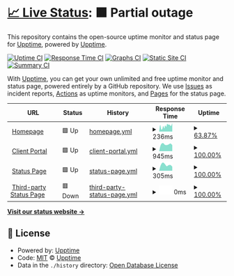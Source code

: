 # [📈 Live Status](https://status2.infinite8.co): <!--live status--> **🟧 Partial outage**

This repository contains the open-source uptime monitor and status page for [Upptime](https://upptime.js.org), powered by [Upptime](https://github.com/upptime/upptime).

[![Uptime CI](https://github.com/koj-co/upptime/workflows/Uptime%20CI/badge.svg)](https://github.com/koj-co/upptime/actions?query=workflow%3A%22Uptime+CI%22)
[![Response Time CI](https://github.com/koj-co/upptime/workflows/Response%20Time%20CI/badge.svg)](https://github.com/koj-co/upptime/actions?query=workflow%3A%22Response+Time+CI%22)
[![Graphs CI](https://github.com/koj-co/upptime/workflows/Graphs%20CI/badge.svg)](https://github.com/koj-co/upptime/actions?query=workflow%3A%22Graphs+CI%22)
[![Static Site CI](https://github.com/koj-co/upptime/workflows/Static%20Site%20CI/badge.svg)](https://github.com/koj-co/upptime/actions?query=workflow%3A%22Static+Site+CI%22)
[![Summary CI](https://github.com/koj-co/upptime/workflows/Summary%20CI/badge.svg)](https://github.com/koj-co/upptime/actions?query=workflow%3A%22Summary+CI%22)

With [Upptime](https://upptime.js.org), you can get your own unlimited and free uptime monitor and status page, powered entirely by a GitHub repository. We use [Issues](https://github.com/upptime/upptime/issues) as incident reports, [Actions](https://github.com/infinite8co/upptime/actions) as uptime monitors, and [Pages](https://status2.infinite8.co) for the status page.

<!--start: status pages-->
<!-- This summary is generated by Upptime (https://github.com/upptime/upptime) -->
<!-- Do not edit this manually, your changes will be overwritten -->
<!-- prettier-ignore -->
| URL | Status | History | Response Time | Uptime |
| --- | ------ | ------- | ------------- | ------ |
| <img alt="" src="https://icons.duckduckgo.com/ip3/infinite8.co.ico" height="13"> [Homepage](https://infinite8.co) | 🟩 Up | [homepage.yml](https://github.com/infinite8co/upptime/commits/HEAD/history/homepage.yml) | <details><summary><img alt="Response time graph" src="./graphs/homepage/response-time-week.png" height="20"> 236ms</summary><br><a href="https://status2.infinite8.co/history/homepage"><img alt="Response time 280" src="https://img.shields.io/endpoint?url=https%3A%2F%2Fraw.githubusercontent.com%2Finfinite8co%2Fupptime%2FHEAD%2Fapi%2Fhomepage%2Fresponse-time.json"></a><br><a href="https://status2.infinite8.co/history/homepage"><img alt="24-hour response time 132" src="https://img.shields.io/endpoint?url=https%3A%2F%2Fraw.githubusercontent.com%2Finfinite8co%2Fupptime%2FHEAD%2Fapi%2Fhomepage%2Fresponse-time-day.json"></a><br><a href="https://status2.infinite8.co/history/homepage"><img alt="7-day response time 236" src="https://img.shields.io/endpoint?url=https%3A%2F%2Fraw.githubusercontent.com%2Finfinite8co%2Fupptime%2FHEAD%2Fapi%2Fhomepage%2Fresponse-time-week.json"></a><br><a href="https://status2.infinite8.co/history/homepage"><img alt="30-day response time 264" src="https://img.shields.io/endpoint?url=https%3A%2F%2Fraw.githubusercontent.com%2Finfinite8co%2Fupptime%2FHEAD%2Fapi%2Fhomepage%2Fresponse-time-month.json"></a><br><a href="https://status2.infinite8.co/history/homepage"><img alt="1-year response time 275" src="https://img.shields.io/endpoint?url=https%3A%2F%2Fraw.githubusercontent.com%2Finfinite8co%2Fupptime%2FHEAD%2Fapi%2Fhomepage%2Fresponse-time-year.json"></a></details> | <details><summary><a href="https://status2.infinite8.co/history/homepage">63.87%</a></summary><a href="https://status2.infinite8.co/history/homepage"><img alt="All-time uptime 93.40%" src="https://img.shields.io/endpoint?url=https%3A%2F%2Fraw.githubusercontent.com%2Finfinite8co%2Fupptime%2FHEAD%2Fapi%2Fhomepage%2Fuptime.json"></a><br><a href="https://status2.infinite8.co/history/homepage"><img alt="24-hour uptime 100.00%" src="https://img.shields.io/endpoint?url=https%3A%2F%2Fraw.githubusercontent.com%2Finfinite8co%2Fupptime%2FHEAD%2Fapi%2Fhomepage%2Fuptime-day.json"></a><br><a href="https://status2.infinite8.co/history/homepage"><img alt="7-day uptime 63.87%" src="https://img.shields.io/endpoint?url=https%3A%2F%2Fraw.githubusercontent.com%2Finfinite8co%2Fupptime%2FHEAD%2Fapi%2Fhomepage%2Fuptime-week.json"></a><br><a href="https://status2.infinite8.co/history/homepage"><img alt="30-day uptime 74.74%" src="https://img.shields.io/endpoint?url=https%3A%2F%2Fraw.githubusercontent.com%2Finfinite8co%2Fupptime%2FHEAD%2Fapi%2Fhomepage%2Fuptime-month.json"></a><br><a href="https://status2.infinite8.co/history/homepage"><img alt="1-year uptime 85.10%" src="https://img.shields.io/endpoint?url=https%3A%2F%2Fraw.githubusercontent.com%2Finfinite8co%2Fupptime%2FHEAD%2Fapi%2Fhomepage%2Fuptime-year.json"></a></details>
| <img alt="" src="https://icons.duckduckgo.com/ip3/accounts.infinite8.co.ico" height="13"> [Client Portal](https://accounts.infinite8.co) | 🟩 Up | [client-portal.yml](https://github.com/infinite8co/upptime/commits/HEAD/history/client-portal.yml) | <details><summary><img alt="Response time graph" src="./graphs/client-portal/response-time-week.png" height="20"> 945ms</summary><br><a href="https://status2.infinite8.co/history/client-portal"><img alt="Response time 816" src="https://img.shields.io/endpoint?url=https%3A%2F%2Fraw.githubusercontent.com%2Finfinite8co%2Fupptime%2FHEAD%2Fapi%2Fclient-portal%2Fresponse-time.json"></a><br><a href="https://status2.infinite8.co/history/client-portal"><img alt="24-hour response time 1053" src="https://img.shields.io/endpoint?url=https%3A%2F%2Fraw.githubusercontent.com%2Finfinite8co%2Fupptime%2FHEAD%2Fapi%2Fclient-portal%2Fresponse-time-day.json"></a><br><a href="https://status2.infinite8.co/history/client-portal"><img alt="7-day response time 945" src="https://img.shields.io/endpoint?url=https%3A%2F%2Fraw.githubusercontent.com%2Finfinite8co%2Fupptime%2FHEAD%2Fapi%2Fclient-portal%2Fresponse-time-week.json"></a><br><a href="https://status2.infinite8.co/history/client-portal"><img alt="30-day response time 971" src="https://img.shields.io/endpoint?url=https%3A%2F%2Fraw.githubusercontent.com%2Finfinite8co%2Fupptime%2FHEAD%2Fapi%2Fclient-portal%2Fresponse-time-month.json"></a><br><a href="https://status2.infinite8.co/history/client-portal"><img alt="1-year response time 775" src="https://img.shields.io/endpoint?url=https%3A%2F%2Fraw.githubusercontent.com%2Finfinite8co%2Fupptime%2FHEAD%2Fapi%2Fclient-portal%2Fresponse-time-year.json"></a></details> | <details><summary><a href="https://status2.infinite8.co/history/client-portal">100.00%</a></summary><a href="https://status2.infinite8.co/history/client-portal"><img alt="All-time uptime 98.43%" src="https://img.shields.io/endpoint?url=https%3A%2F%2Fraw.githubusercontent.com%2Finfinite8co%2Fupptime%2FHEAD%2Fapi%2Fclient-portal%2Fuptime.json"></a><br><a href="https://status2.infinite8.co/history/client-portal"><img alt="24-hour uptime 100.00%" src="https://img.shields.io/endpoint?url=https%3A%2F%2Fraw.githubusercontent.com%2Finfinite8co%2Fupptime%2FHEAD%2Fapi%2Fclient-portal%2Fuptime-day.json"></a><br><a href="https://status2.infinite8.co/history/client-portal"><img alt="7-day uptime 100.00%" src="https://img.shields.io/endpoint?url=https%3A%2F%2Fraw.githubusercontent.com%2Finfinite8co%2Fupptime%2FHEAD%2Fapi%2Fclient-portal%2Fuptime-week.json"></a><br><a href="https://status2.infinite8.co/history/client-portal"><img alt="30-day uptime 99.95%" src="https://img.shields.io/endpoint?url=https%3A%2F%2Fraw.githubusercontent.com%2Finfinite8co%2Fupptime%2FHEAD%2Fapi%2Fclient-portal%2Fuptime-month.json"></a><br><a href="https://status2.infinite8.co/history/client-portal"><img alt="1-year uptime 98.06%" src="https://img.shields.io/endpoint?url=https%3A%2F%2Fraw.githubusercontent.com%2Finfinite8co%2Fupptime%2FHEAD%2Fapi%2Fclient-portal%2Fuptime-year.json"></a></details>
| <img alt="" src="https://icons.duckduckgo.com/ip3/status.infinite8.co.ico" height="13"> [Status Page](https://status.infinite8.co) | 🟩 Up | [status-page.yml](https://github.com/infinite8co/upptime/commits/HEAD/history/status-page.yml) | <details><summary><img alt="Response time graph" src="./graphs/status-page/response-time-week.png" height="20"> 305ms</summary><br><a href="https://status2.infinite8.co/history/status-page"><img alt="Response time 410" src="https://img.shields.io/endpoint?url=https%3A%2F%2Fraw.githubusercontent.com%2Finfinite8co%2Fupptime%2FHEAD%2Fapi%2Fstatus-page%2Fresponse-time.json"></a><br><a href="https://status2.infinite8.co/history/status-page"><img alt="24-hour response time 370" src="https://img.shields.io/endpoint?url=https%3A%2F%2Fraw.githubusercontent.com%2Finfinite8co%2Fupptime%2FHEAD%2Fapi%2Fstatus-page%2Fresponse-time-day.json"></a><br><a href="https://status2.infinite8.co/history/status-page"><img alt="7-day response time 305" src="https://img.shields.io/endpoint?url=https%3A%2F%2Fraw.githubusercontent.com%2Finfinite8co%2Fupptime%2FHEAD%2Fapi%2Fstatus-page%2Fresponse-time-week.json"></a><br><a href="https://status2.infinite8.co/history/status-page"><img alt="30-day response time 241" src="https://img.shields.io/endpoint?url=https%3A%2F%2Fraw.githubusercontent.com%2Finfinite8co%2Fupptime%2FHEAD%2Fapi%2Fstatus-page%2Fresponse-time-month.json"></a><br><a href="https://status2.infinite8.co/history/status-page"><img alt="1-year response time 416" src="https://img.shields.io/endpoint?url=https%3A%2F%2Fraw.githubusercontent.com%2Finfinite8co%2Fupptime%2FHEAD%2Fapi%2Fstatus-page%2Fresponse-time-year.json"></a></details> | <details><summary><a href="https://status2.infinite8.co/history/status-page">100.00%</a></summary><a href="https://status2.infinite8.co/history/status-page"><img alt="All-time uptime 87.17%" src="https://img.shields.io/endpoint?url=https%3A%2F%2Fraw.githubusercontent.com%2Finfinite8co%2Fupptime%2FHEAD%2Fapi%2Fstatus-page%2Fuptime.json"></a><br><a href="https://status2.infinite8.co/history/status-page"><img alt="24-hour uptime 100.00%" src="https://img.shields.io/endpoint?url=https%3A%2F%2Fraw.githubusercontent.com%2Finfinite8co%2Fupptime%2FHEAD%2Fapi%2Fstatus-page%2Fuptime-day.json"></a><br><a href="https://status2.infinite8.co/history/status-page"><img alt="7-day uptime 100.00%" src="https://img.shields.io/endpoint?url=https%3A%2F%2Fraw.githubusercontent.com%2Finfinite8co%2Fupptime%2FHEAD%2Fapi%2Fstatus-page%2Fuptime-week.json"></a><br><a href="https://status2.infinite8.co/history/status-page"><img alt="30-day uptime 99.95%" src="https://img.shields.io/endpoint?url=https%3A%2F%2Fraw.githubusercontent.com%2Finfinite8co%2Fupptime%2FHEAD%2Fapi%2Fstatus-page%2Fuptime-month.json"></a><br><a href="https://status2.infinite8.co/history/status-page"><img alt="1-year uptime 76.53%" src="https://img.shields.io/endpoint?url=https%3A%2F%2Fraw.githubusercontent.com%2Finfinite8co%2Fupptime%2FHEAD%2Fapi%2Fstatus-page%2Fuptime-year.json"></a></details>
| <img alt="" src="https://icons.duckduckgo.com/ip3/status2.infinite8.co.ico" height="13"> [Third-party Status Page](https://status2.infinite8.co) | 🟥 Down | [third-party-status-page.yml](https://github.com/infinite8co/upptime/commits/HEAD/history/third-party-status-page.yml) | <details><summary><img alt="Response time graph" src="./graphs/third-party-status-page/response-time-week.png" height="20"> 0ms</summary><br><a href="https://status2.infinite8.co/history/third-party-status-page"><img alt="Response time 0" src="https://img.shields.io/endpoint?url=https%3A%2F%2Fraw.githubusercontent.com%2Finfinite8co%2Fupptime%2FHEAD%2Fapi%2Fthird-party-status-page%2Fresponse-time.json"></a><br><a href="https://status2.infinite8.co/history/third-party-status-page"><img alt="24-hour response time 0" src="https://img.shields.io/endpoint?url=https%3A%2F%2Fraw.githubusercontent.com%2Finfinite8co%2Fupptime%2FHEAD%2Fapi%2Fthird-party-status-page%2Fresponse-time-day.json"></a><br><a href="https://status2.infinite8.co/history/third-party-status-page"><img alt="7-day response time 0" src="https://img.shields.io/endpoint?url=https%3A%2F%2Fraw.githubusercontent.com%2Finfinite8co%2Fupptime%2FHEAD%2Fapi%2Fthird-party-status-page%2Fresponse-time-week.json"></a><br><a href="https://status2.infinite8.co/history/third-party-status-page"><img alt="30-day response time 0" src="https://img.shields.io/endpoint?url=https%3A%2F%2Fraw.githubusercontent.com%2Finfinite8co%2Fupptime%2FHEAD%2Fapi%2Fthird-party-status-page%2Fresponse-time-month.json"></a><br><a href="https://status2.infinite8.co/history/third-party-status-page"><img alt="1-year response time 0" src="https://img.shields.io/endpoint?url=https%3A%2F%2Fraw.githubusercontent.com%2Finfinite8co%2Fupptime%2FHEAD%2Fapi%2Fthird-party-status-page%2Fresponse-time-year.json"></a></details> | <details><summary><a href="https://status2.infinite8.co/history/third-party-status-page">100.00%</a></summary><a href="https://status2.infinite8.co/history/third-party-status-page"><img alt="All-time uptime 68.18%" src="https://img.shields.io/endpoint?url=https%3A%2F%2Fraw.githubusercontent.com%2Finfinite8co%2Fupptime%2FHEAD%2Fapi%2Fthird-party-status-page%2Fuptime.json"></a><br><a href="https://status2.infinite8.co/history/third-party-status-page"><img alt="24-hour uptime 100.00%" src="https://img.shields.io/endpoint?url=https%3A%2F%2Fraw.githubusercontent.com%2Finfinite8co%2Fupptime%2FHEAD%2Fapi%2Fthird-party-status-page%2Fuptime-day.json"></a><br><a href="https://status2.infinite8.co/history/third-party-status-page"><img alt="7-day uptime 100.00%" src="https://img.shields.io/endpoint?url=https%3A%2F%2Fraw.githubusercontent.com%2Finfinite8co%2Fupptime%2FHEAD%2Fapi%2Fthird-party-status-page%2Fuptime-week.json"></a><br><a href="https://status2.infinite8.co/history/third-party-status-page"><img alt="30-day uptime 100.00%" src="https://img.shields.io/endpoint?url=https%3A%2F%2Fraw.githubusercontent.com%2Finfinite8co%2Fupptime%2FHEAD%2Fapi%2Fthird-party-status-page%2Fuptime-month.json"></a><br><a href="https://status2.infinite8.co/history/third-party-status-page"><img alt="1-year uptime 74.37%" src="https://img.shields.io/endpoint?url=https%3A%2F%2Fraw.githubusercontent.com%2Finfinite8co%2Fupptime%2FHEAD%2Fapi%2Fthird-party-status-page%2Fuptime-year.json"></a></details>

<!--end: status pages-->

[**Visit our status website →**](https://status2.infinite8.co)

## 📄 License

- Powered by: [Upptime](https://github.com/upptime/upptime)
- Code: [MIT](./LICENSE) © [Upptime](https://upptime.js.org)
- Data in the `./history` directory: [Open Database License](https://opendatacommons.org/licenses/odbl/1-0/)
